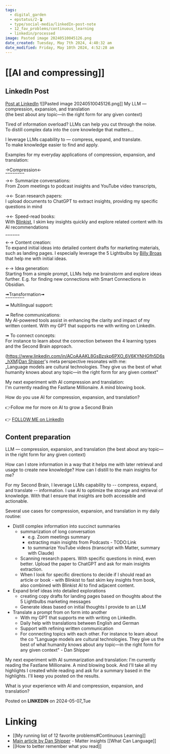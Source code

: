 ```yaml
---
tags:
  - digital_garden
  - epstatus/2-🪴
  - type/social-media/linkedIn-post-note
  - 12_fav_problems/continuous_learning
  - linkedin/processed
image: Pasted image 20240510045126.png
date_created: Tuesday, May 7th 2024, 4:40:32 am
date_modified: Friday, May 10th 2024, 4:52:28 am
---
```

# [[AI and compressing]]
## LinkedIn Post
[Post at LinkedIn](https://www.linkedin.com/posts/sebastiankamilli_my-llm-compression-expansion-and-translation-activity-7193504928336687104-T-xz?utm_source=share&utm_medium=member_desktop)
![[Pasted image 20240510045126.png]]
My LLM — compression, expansion, and translation  
(the best about any topic—in the right form for any given context)  
  
Tired of information overload? LLMs can help you cut through the noise.  
To distill complex data into the core knowledge that matters…  
  
I leverage LLMs capability to — compress, expand, and translate.  
To make knowledge easier to find and apply.  
  
Examples for my everyday applications of compression, expansion, and translation:  
  
→Compression←  
‾‾‾‾‾‾‾‾  
→← Summarize conversations:  
From Zoom meetings to podcast insights and YouTube video transcripts,  

→← Scan research papers:  
I upload documents to ChatGPT to extract insights, providing my specific questions in mind  
  
→← Speed-read books:  
With [Blinkist](https://www.linkedin.com/company/blinkist/), I skim key insights quickly and explore related content with its AI recommendations  
  
  
‾‾‾‾‾‾  
←→ Content creation:  
To expand initial ideas into detailed content drafts for marketing materials, such as landing pages. I especially leverage the 5 Lightbulbs by [](https://www.linkedin.com/in/ACoAAADIwlUBRzxXl9jQaCOCKhUAm_B_BF8XDYg)[Billy Broas](https://www.linkedin.com/in/billybroas/) that help me with initial ideas.  
  
←→ Idea generation:  
Starting from a simple prompt, LLMs help me brainstorm and explore ideas further. E.g. for finding new connections with Smart Connections in Obsidian.  
  
  
➟Transformation➟  
‾‾‾‾‾‾‾‾  
➟ Multilingual support:  

➟ Refine communications:  
My AI-powered tools assist in enhancing the clarity and impact of my written content. With my GPT that supports me with writing on LinkedIn.  
  
➟ To connect concepts:  
For instance to learn about the connection between the 4 learning types and the Second Brain approach.  
  
(https://www.linkedin.com/in/ACoAAAKL8GsBzskp6PXO_6V6KYNHGfh5D6s_hXM)[Dan Shipper](https://www.linkedin.com/in/danshipper/)'s meta perspective resonates with me:  
„Language models are cultural technologies. They give us the best of what humanity knows about any topic—in the right form for any given context"  
  
My next experiment with AI compression and translation:  
I'm currently reading the Fastlane Millionaire. A mind blowing book.  
  
  
How do you use AI for compression, expansion, and translation?  
  
👉Follow me for more on AI to grow a Second Brain

👉 [FOLLOW ME on LinkedIn](https://www.linkedin.com/comm/mynetwork/discovery-see-all?usecase=PEOPLE_FOLLOWS&followMember=sebastiankamilli)

## Content preparation
LLM — compression, expansion, and translation
(the best about any topic—in the right form for any given context)


How can I store information in a way that it helps me with later retrieval and usage to create new knowledge? How can I distill to the main insights for me?

For my Second Brain, I leverage LLMs capability to -- compress, expand, and translate -- information. I use AI to optimize the storage and retrieval of knowledge. With that I ensure that insights are both accessible and actionable.

Several use cases for compression, expansion, and translation in my daily routine:
+ Distill complex information into succinct summaries 
	+ summarization of long conversation
		+ e.g. Zoom meetings summary
		+ extracting main insights from Podcasts -  TODO:Link 
		+ to summarize YouTube videos (transcript with Matter, summary with Claude)
	+ Scanning research papers. With specific questions in mind, even better. Upload the paper to ChatGPT and ask for main insights extraction.
	+ When I look for specific directions to decide if I should read an article or book - with Blinkist to fast skim key insights from book, also combined with Blinkist AI to find adjacent content.
+ Expand brief ideas into detailed explorations
	+ creating copy drafts for landing pages based on thoughts about the 5 Lightbulbs marketing messages
	+ Generate ideas based on initial thoughts I provide to an LLM
+ Translate a prompt from on form into another
	+ With my GPT that supports me with writing on LinkedIn. 
	+ Daily help with translations between English and German
	+ Support with refining written communication
	+ For connecting topics with each other. For instance to learn about the co
"Language models are cultural technologies. They give us the best of what humanity knows about any topic—in the right form for any given context" - Dan Shipper

My next experiment with AI summarization and translation:
I'm currently reading the Fastlane Millionaire. A mind blowing book. And I'll take all my highlights I created while reading and ask for a summary based in the highlights. I'll keep you posted on the results.

What is your experience with AI and compression, expansion, and translation?


Posted on **LINKEDIN** on 2024-05-07_Tue
# Linking
+ [[My running list of 12 favorite problems#Continuous Learning]]
+ [Main article by Dan Shipper](https://every.to/chain-of-thought/what-can-language-models-actually-do) - Matter insights [[What Can Language]]
+ [[How to better remember what you read]]